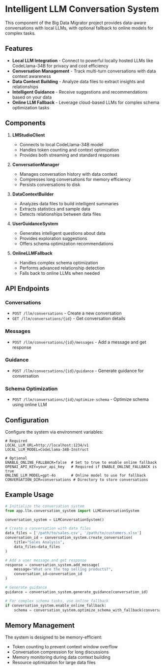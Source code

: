 # Intelligent LLM Conversation System

This component of the Big Data Migrator project provides data-aware conversations with local LLMs, with optional fallback to online models for complex tasks.

## Features

- **Local LLM Integration** - Connect to powerful locally hosted LLMs like CodeLlama-34B for privacy and cost efficiency
- **Conversation Management** - Track multi-turn conversations with data context awareness
- **Data Context Building** - Analyze data files to extract insights and relationships
- **Intelligent Guidance** - Receive suggestions and recommendations based on your data
- **Online LLM Fallback** - Leverage cloud-based LLMs for complex schema optimization tasks

## Components

1. **LMStudioClient**
   - Connects to local CodeLlama-34B model
   - Handles token counting and context optimization
   - Provides both streaming and standard responses

2. **ConversationManager**
   - Manages conversation history with data context
   - Compresses long conversations for memory efficiency
   - Persists conversations to disk

3. **DataContextBuilder**
   - Analyzes data files to build intelligent summaries
   - Extracts statistics and sample data
   - Detects relationships between data files

4. **UserGuidanceSystem**
   - Generates intelligent questions about data
   - Provides exploration suggestions
   - Offers schema optimization recommendations

5. **OnlineLLMFallback**
   - Handles complex schema optimization
   - Performs advanced relationship detection
   - Falls back to online LLMs when needed

## API Endpoints

### Conversations

- `POST /llm/conversations` - Create a new conversation
- `GET /llm/conversations/{id}` - Get conversation details

### Messages

- `POST /llm/conversations/{id}/messages` - Add a message and get response

### Guidance

- `POST /llm/conversations/{id}/guidance` - Generate guidance for conversation

### Schema Optimization

- `POST /llm/conversations/{id}/optimize-schema` - Optimize schema using online LLM

## Configuration

Configure the system via environment variables:

```
# Required
LOCAL_LLM_URL=http://localhost:1234/v1
LOCAL_LLM_MODEL=CodeLlama-34B-Instruct

# Optional
ENABLE_ONLINE_FALLBACK=false  # Set to true to enable online fallback
OPENAI_API_KEY=your_api_key   # Required if ENABLE_ONLINE_FALLBACK is true
ONLINE_LLM_MODEL=gpt-4o       # Online model to use for fallback
CONVERSATION_DIR=conversations # Directory to store conversations
```

## Example Usage

```python
# Initialize the conversation system
from app.llm.conversation_system import LLMConversationSystem

conversation_system = LLMConversationSystem()

# Create a conversation with data files
data_files = ['/path/to/sales.csv', '/path/to/customers.xlsx']
conversation_id = conversation_system.create_conversation(
    title="Sales Analysis",
    data_files=data_files
)

# Add a user message and get response
response = conversation_system.add_message(
    message="What are the top selling products?",
    conversation_id=conversation_id
)

# Generate guidance
guidance = conversation_system.generate_guidance(conversation_id)

# For complex schema tasks, use online fallback
if conversation_system.enable_online_fallback:
    schema = conversation_system.optimize_schema_with_fallback(conversation_id)
```

## Memory Management

The system is designed to be memory-efficient:

- Token counting to prevent context window overflow
- Conversation compression for long discussions
- Memory monitoring during data context building
- Resource optimization for large data files
